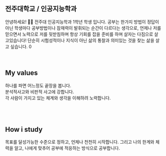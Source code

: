 ## 전주대학교 / 인공지능학과
안녕하세요! 🙋‍♂️ 전주대 인공지능학과 1학년 학생 입니다. 
공부는 한가지 방법이 정답이 아닌 학생마다 공부방법이나 잠재력이 발휘되는 순간이 다르다는 생각으로, 
언제나 저를 믿으면서 노력으로 저를 뒷받침하며 항상 기회를 잡을 준비를 하며 살자는 다짐으로 살고있습니다!
단순히 시험성적이나 지식이 아닌 삶의 통찰과 의미있는 것을 찾는 삶을 살고 싶습니다.
0<br />
<br />
<br />
## My values
하나를 파면 어느정도 끝장을 봅니다.<br />
분석적사고와 비판적 사고에 강합니다.<br />
각 사람이 가지고 있는 체계와 생각을 이해하려 노력합니다.<br />
<br />
<br />
<br />
## How i study
목표를 달성가능한 수준으로 정하고, 언제나 천천히 시작합니다. 그리고 나의 한계와 체력을 알고, 나에게 맞추어 공부에 적응하는 방식으로 공부합니다.
